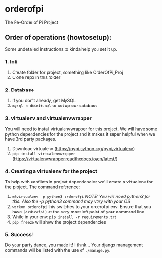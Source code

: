 # orderofpi
The Re-Order of Pi Project


## Order of operations (howtosetup):
Some undetailed instructions to kinda help you set it up.
### 1. Init
  1. Create folder for project, something like OrderOfPi_Proj
  2. Clone repo in this folder
### 2. Database
  1. If you don't already, get MySQL
  2. `mysql < dbinit.sql` to set up our database
### 3. virtualenv and virtualenvwrapper
You will need to install virtualenvwrapper for this project. We will have some python dependencies for the project and it makes it super helpful when we have 3rd party packages.
  1. Download virtualenv (https://pypi.python.org/pypi/virtualenv)
  2. `pip install virtualenvwrapper` (https://virtualenvwrapper.readthedocs.io/en/latest/)
### 4. Creating a virtualenv for the project
To help with conflicts in project dependencies we'll create a virtualenv for the project. The command reference: 
  1. `mkvirtualenv -p python3 orderofpi` *NOTE: You will need python3 for this. Also the -p python3 command may vary with your OS*
  2. `workon orderofpi` this switches to your orderofpi env. Ensure that you have `(orderofpi)` at the very most left point of your command line
  3. While in your env: `pip install -r requirements.txt`
  4. `pip freeze` will show the project dependencies
### 5. Success!
Do your party dance, you made it! I think... Your django management commands will be listed with the use of `./manage.py`.
